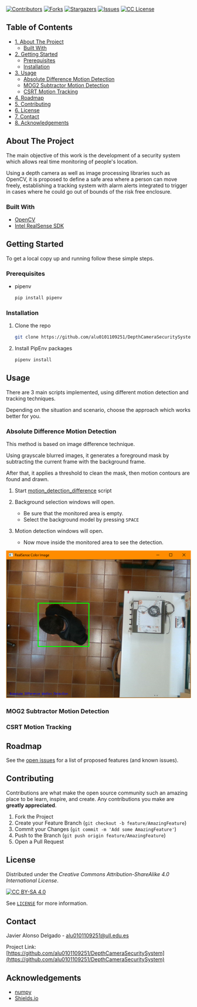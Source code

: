 <!-- PROJECT SHIELDS -->
[![Contributors][contributors-shield]][contributors-url]
[![Forks][forks-shield]][forks-url]
[![Stargazers][stars-shield]][stars-url]
[![Issues][issues-shield]][issues-url]
[![CC License][license-shield]][license-url]



<!-- TABLE OF CONTENTS -->
## Table of Contents

- [1. About The Project](#about-the-project)
    * [Built With](#built-with)
- [2. Getting Started](#getting-started)
    * [Prerequisites](#prerequisites)
    * [Installation](#installation)
- [3. Usage](#usage)
    * [Absolute Difference Motion Detection](#absolute-difference-motion-detection)
    * [MOG2 Subtractor Motion Detection](#mog2-subtractor-motion-detection)
    * [CSRT Motion Tracking](#csrt-motion-tracking)
- [4. Roadmap](#roadmap)
- [5. Contributing](#contributing)
- [6. License](#license)
- [7. Contact](#contact)
- [8. Acknowledgements](#acknowledgements)



<!-- ABOUT THE PROJECT -->
## About The Project

The main objective of this work is the development of a security system which allows real time monitoring 
of people's location.

Using a depth camera as well as image processing libraries such as OpenCV, it is proposed to define a safe area where 
a person can move freely, establishing a tracking system with alarm alerts integrated to trigger in cases where he 
could go out of bounds of the risk free enclosure. 



### Built With

* [OpenCV](https://pypi.org/project/opencv-python/)
* [Intel RealSense SDK](https://pypi.org/project/pyrealsense2/)



<!-- GETTING STARTED -->
## Getting Started

To get a local copy up and running follow these simple steps.

### Prerequisites

* pipenv
  ```sh
  pip install pipenv
  ```

### Installation

1. Clone the repo
   ```sh
   git clone https://github.com/alu0101109251/DepthCameraSecuritySystem.git
   ```
2. Install PipEnv packages
   ```sh
   pipenv install
   ```



<!-- USAGE EXAMPLES -->
## Usage

There are 3 main scripts implemented, using different motion detection and tracking techniques.

Depending on the situation and scenario, choose the approach which works better for you.



### Absolute Difference Motion Detection

This method is based on image difference technique.

Using grayscale blurred images, it generates a foreground mask by subtracting the current frame with the background frame.

After that, it applies a threshold to clean the mask, then motion contours are found and drawn.

1. Start [motion_detection_difference](motion_detection_difference.py) script

2. Background selection windows will open.
    * Be sure that the monitored area is empty.
    * Select the background model by pressing `SPACE`

3. Motion detection windows will open.
   * Now move inside the monitored area to see the detection.

![motion_detection_difference](images/detectionDif.PNG)



### MOG2 Subtractor Motion Detection



### CSRT Motion Tracking


<!-- ROADMAP -->
## Roadmap

See the [open issues](https://github.com/alu0101109251/DepthCameraSecuritySystem/issues) for a list of proposed features (and known issues).



<!-- CONTRIBUTING -->
## Contributing

Contributions are what make the open source community such an amazing place to be learn, inspire, and create. Any contributions you make are **greatly appreciated**.

1. Fork the Project
2. Create your Feature Branch (`git checkout -b feature/AmazingFeature`)
3. Commit your Changes (`git commit -m 'Add some AmazingFeature'`)
4. Push to the Branch (`git push origin feature/AmazingFeature`)
5. Open a Pull Request



<!-- LICENSE -->
## License

Distributed under the _Creative Commons Attribution-ShareAlike 4.0 International License_. 

[![CC BY-SA 4.0][license-img]][license-url]

See [`LICENSE`](LICENSE) for more information.



<!-- CONTACT -->
## Contact

Javier Alonso Delgado  - alu0101109251@ull.edu.es

Project Link: [https://github.com/alu0101109251/DepthCameraSecuritySystem](https://github.com/alu0101109251/DepthCameraSecuritySystem)



<!-- ACKNOWLEDGEMENTS -->
## Acknowledgements

* [numpy](https://numpy.org/)
* [Shields.io](https://img.shields.io/)



<!-- MARKDOWN LINKS & IMAGES -->
[contributors-shield]: https://img.shields.io/github/contributors/alu0101109251/DepthCameraSecuritySystem.svg?style=for-the-badge
[contributors-url]: https://github.com/alu0101109251/DepthCameraSecuritySystem/graphs/contributors
[forks-shield]: https://img.shields.io/github/forks/alu0101109251/DepthCameraSecuritySystem.svg?style=for-the-badge
[forks-url]: https://github.com/alu0101109251/DepthCameraSecuritySystem/network/members
[stars-shield]: https://img.shields.io/github/stars/alu0101109251/DepthCameraSecuritySystem.svg?style=for-the-badge
[stars-url]: https://github.com/alu0101109251/DepthCameraSecuritySystem/stargazers
[issues-shield]: https://img.shields.io/github/issues/alu0101109251/DepthCameraSecuritySystem.svg?style=for-the-badge
[issues-url]: https://github.com/github_username/repo/issues
[license-shield]: https://img.shields.io/github/license/alu0101109251/DepthCameraSecuritySystem.svg?style=for-the-badge
[license-url]: http://creativecommons.org/licenses/by-sa/4.0/
[license-img]: https://licensebuttons.net/l/by-sa/4.0/88x31.png